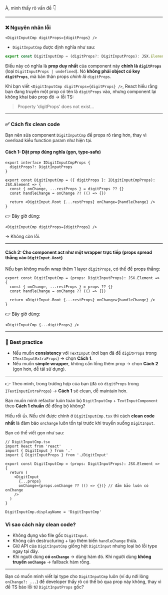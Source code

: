 À, mình thấy rõ vấn đề 👇

---

### ❌ Nguyên nhân lỗi

```tsx
<DigitInputCmp digitProps={digitProps} />
```

* `DigitInputCmp` được định nghĩa như sau:

```ts
export const DigitInputCmp = (digitProps?: DigitInputProps): JSX.Element => { ... }
```

Điều này có nghĩa là **prop duy nhất** của component này **chính là `digitProps`** (loại `DigitInputProps | undefined`).
Nó **không phải object có key `digitProps`**, mà bản thân props *chính là* `digitProps`.

Khi bạn viết `<DigitInputCmp digitProps={digitProps} />`, React hiểu rằng bạn đang truyền một prop có tên là `digitProps` vào, nhưng component lại không khai báo prop đó → lỗi TS:

> Property 'digitProps' does not exist...

---

### ✅ Cách fix clean code

Bạn nên sửa component `DigitInputCmp` để props rõ ràng hơn, thay vì overload kiểu function param như hiện tại.

#### Cách 1: Đặt prop đúng nghĩa (gọn, type-safe)

```tsx
export interface IDigitInputCmpProps {
  digitProps?: DigitInputProps
}

export const DigitInputCmp = ({ digitProps }: IDigitInputCmpProps): JSX.Element => {
  const { onChange, ...restProps } = digitProps ?? {}
  const handleChange = onChange ?? (() => {})

  return <DigitInput.Root {...restProps} onChange={handleChange} />
}
```

👉 Bây giờ dùng:

```tsx
<DigitInputCmp digitProps={digitProps} />
```

→ Không còn lỗi.

---

#### Cách 2: Cho component act như một wrapper trực tiếp (props spread thẳng vào `DigitInput.Root`)

Nếu bạn không muốn wrap thêm 1 layer `digitProps`, có thể để props thẳng:

```tsx
export const DigitInputCmp = (props: DigitInputProps): JSX.Element => {
  const { onChange, ...restProps } = props ?? {}
  const handleChange = onChange ?? (() => {})

  return <DigitInput.Root {...restProps} onChange={handleChange} />
}
```

👉 Bây giờ dùng:

```tsx
<DigitInputCmp {...digitProps} />
```

---

### 🔑 Best practice

* Nếu muốn **consistency** với `TextInput` (nơi bạn đã để `digitProps` trong `ITextInputExtraProps`) → chọn **Cách 1**.
* Nếu muốn **simple wrapper**, không cần lồng thêm prop → chọn **Cách 2** (gọn hơn, dễ tái sử dụng).

---

👉 Theo mình, trong trường hợp của bạn (đã có `digitProps` trong `ITextInputExtraProps`) → **Cách 1** sẽ clean, dễ maintain hơn.

Bạn muốn mình refactor luôn toàn bộ `DigitInputCmp` + `TextInputComponent` theo **Cách 1 chuẩn** để đồng bộ không?

<!-- ------------------------ -->
Hiểu rồi 👍. Nếu chỉ được chỉnh ở `DigitInputCmp.tsx` thì cách **clean code nhất** là đảm bảo `onChange` luôn tồn tại trước khi truyền xuống `DigitInput`.

Bạn có thể viết gọn như sau:

```tsx
// DigitInputCmp.tsx
import React from 'react'
import { DigitInput } from '.'
import { DigitInputProps } from './DigitInput'

export const DigitInputCmp = (props: DigitInputProps): JSX.Element => {
  return (
    <DigitInput
      {...props}
      onChange={props.onChange ?? (() => {})} // đảm bảo luôn có onChange
    />
  )
}

DigitInputCmp.displayName = 'DigitInputCmp'
```

### Vì sao cách này clean code?

* Không đụng vào file gốc `DigitInput`.
* Không cần destructuring + tạo thêm biến `handleChange` thừa.
* Giữ API của `DigitInputCmp` giống hệt `DigitInput` nhưng loại bỏ lỗi type ngay tại đây.
* Khi người dùng **có `onChange`** → dùng hàm đó.
  Khi người dùng **không truyền `onChange`** → fallback hàm rỗng.

---

Bạn có muốn mình viết lại type cho `DigitInputCmp` luôn (ví dụ nới lỏng `onChange?: ...`) để developer thấy rõ có thể bỏ qua prop này không, thay vì để TS báo lỗi từ `DigitInputProps` gốc?
